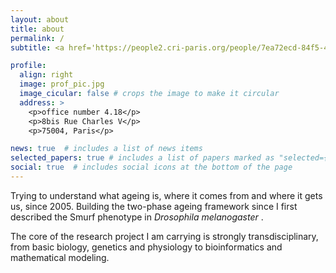 ```yaml
---
layout: about
title: about
permalink: /
subtitle: <a href='https://people2.cri-paris.org/people/7ea72ecd-84f5-4318-8666-ffbc993a92ea'>Affiliations</a>. Address. Contacts. Moto. Etc.

profile:
  align: right
  image: prof_pic.jpg
  image_cicular: false # crops the image to make it circular
  address: >
    <p>office number 4.18</p>
    <p>8bis Rue Charles V</p>
    <p>75004, Paris</p>

news: true  # includes a list of news items
selected_papers: true # includes a list of papers marked as "selected={true}"
social: true  # includes social icons at the bottom of the page
---
```


<p>Trying to understand what ageing is, where it comes from and where it gets us, since 2005. Building the two-phase ageing framework since I first described the Smurf phenotype in <i> Drosophila melanogaster </i>.</p>
<p>The core of the research project I am carrying is strongly transdisciplinary, from basic biology, genetics and physiology to bioinformatics and mathematical modeling. </p>
